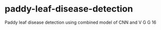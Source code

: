 # paddy-leaf-disease-detection
 Paddy leaf disease detection using combined model of CNN and V G G 16
